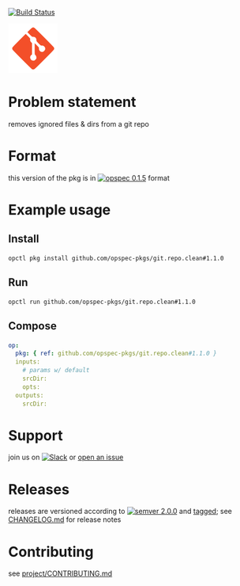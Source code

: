 [![Build Status](https://travis-ci.org/opspec-pkgs/git.repo.clean.svg?branch=master)](https://travis-ci.org/opspec-pkgs/git.repo.clean)

<img src="icon.svg" alt="icon" height="100px">

# Problem statement

removes ignored files & dirs from a git repo

# Format

this version of the pkg is in [![opspec 0.1.5](https://img.shields.io/badge/opspec-0.1.5-brightgreen.svg?colorA=6b6b6b&colorB=fc16be)](https://opspec.io/0.1.5/packages.html) format

# Example usage

## Install

```shell
opctl pkg install github.com/opspec-pkgs/git.repo.clean#1.1.0
```

## Run

```
opctl run github.com/opspec-pkgs/git.repo.clean#1.1.0
```

## Compose

```yaml
op:
  pkg: { ref: github.com/opspec-pkgs/git.repo.clean#1.1.0 }
  inputs:
    # params w/ default
    srcDir:
    opts:
  outputs:
    srcDir:
```

# Support

join us on
[![Slack](https://opspec-slackin.herokuapp.com/badge.svg)](https://opspec-slackin.herokuapp.com/)
or
[open an issue](https://github.com/opspec-pkgs/git.repo.clean/issues)

# Releases

releases are versioned according to
[![semver 2.0.0](https://img.shields.io/badge/semver-2.0.0-brightgreen.svg)](http://semver.org/spec/v2.0.0.html)
and [tagged](https://git-scm.com/book/en/v2/Git-Basics-Tagging); see
[CHANGELOG.md](CHANGELOG.md) for release notes

# Contributing

see
[project/CONTRIBUTING.md](https://github.com/opspec-pkgs/project/blob/master/CONTRIBUTING.md)
